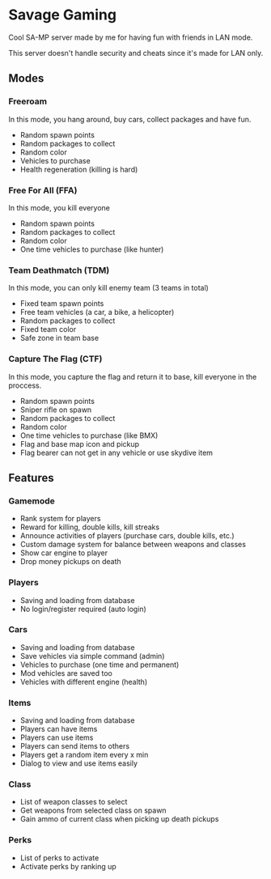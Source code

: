 # Savage Gaming

Cool SA-MP server made by me for having fun with friends in LAN mode.

This server doesn't handle security and cheats since it's made for LAN only.

## Modes

### Freeroam

In this mode, you hang around, buy cars, collect packages and have fun.

- Random spawn points
- Random packages to collect
- Random color
- Vehicles to purchase
- Health regeneration (killing is hard)

### Free For All (FFA)

In this mode, you kill everyone

- Random spawn points
- Random packages to collect
- Random color
- One time vehicles to purchase (like hunter)

### Team Deathmatch (TDM)

In this mode, you can only kill enemy team (3 teams in total)

- Fixed team spawn points
- Free team vehicles (a car, a bike, a helicopter)
- Random packages to collect
- Fixed team color
- Safe zone in team base

### Capture The Flag (CTF)

In this mode, you capture the flag and return it to base, kill everyone in the proccess.

- Random spawn points
- Sniper rifle on spawn
- Random packages to collect
- Random color
- One time vehicles to purchase (like BMX)
- Flag and base map icon and pickup
- Flag bearer can not get in any vehicle or use skydive item

## Features

### Gamemode

- Rank system for players
- Reward for killing, double kills, kill streaks
- Announce activities of players (purchase cars, double kills, etc.)
- Custom damage system for balance between weapons and classes
- Show car engine to player
- Drop money pickups on death

### Players

- Saving and loading from database
- No login/register required (auto login)

### Cars

- Saving and loading from database
- Save vehicles via simple command (admin)
- Vehicles to purchase (one time and permanent)
- Mod vehicles are saved too
- Vehicles with different engine (health)

### Items

- Saving and loading from database
- Players can have items
- Players can use items
- Players can send items to others
- Players get a random item every x min
- Dialog to view and use items easily

### Class

- List of weapon classes to select
- Get weapons from selected class on spawn
- Gain ammo of current class when picking up death pickups

### Perks

- List of perks to activate
- Activate perks by ranking up
